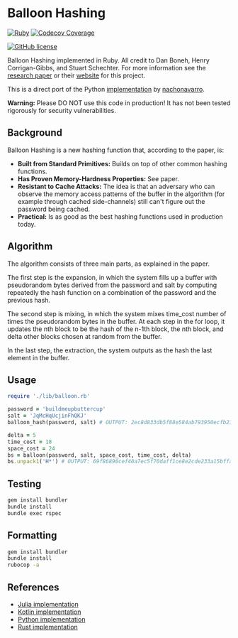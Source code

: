 # Balloon Hashing

[![Ruby](https://img.shields.io/badge/Ruby-CC342D?style=for-the-badge&logo=ruby&logoColor=white)](https://ruby-lang.org)
[![Codecov Coverage](https://img.shields.io/codecov/c/github/elliotwutingfeng/balloon-hashing?color=bright-green&logo=codecov&style=for-the-badge&token=bAIdJbJmW0)](https://codecov.io/gh/elliotwutingfeng/balloon-hashing)

[![GitHub license](https://img.shields.io/badge/LICENSE-BSD--3--CLAUSE-GREEN?style=for-the-badge)](LICENSE)

Balloon Hashing implemented in Ruby. All credit to Dan Boneh, Henry Corrigan-Gibbs, and Stuart Schechter. For more information see
the [research paper](https://eprint.iacr.org/2016/027.pdf) or their [website](https://crypto.stanford.edu/balloon/) for this project.

This is a direct port of the Python [implementation](https://github.com/nachonavarro/balloon-hashing) by [nachonavarro](https://github.com/nachonavarro).

**Warning:** Please DO NOT use this code in production! It has not been tested rigorously for security vulnerabilities.

## Background

Balloon Hashing is a new hashing function that, according to the paper, is:

* **Built from Standard Primitives:** Builds on top of other common hashing functions.
* **Has Proven Memory-Hardness Properties:** See paper.
* **Resistant to Cache Attacks:** The idea is that an adversary who can observe the memory access patterns of the buffer in the algorithm (for example through cached side-channels) still can't figure out the password being cached.
* **Practical:** Is as good as the best hashing functions used in production today.

## Algorithm

The algorithm consists of three main parts, as explained in the paper.

The first step is the expansion, in which the system fills up a buffer with pseudorandom bytes derived from the password and salt by computing repeatedly the hash function on a combination
of the password and the previous hash.

The second step is mixing, in which the system mixes time_cost number of times the pseudorandom
bytes in the buffer. At each step in the for loop, it updates the nth block to be the hash of the n-1th block, the nth block,
and delta other blocks chosen at random from the buffer.

In the last step, the extraction, the system outputs as the hash the last element in the buffer.

## Usage

```ruby
require './lib/balloon.rb'

password = 'buildmeupbuttercup'
salt = 'JqMcHqUcjinFhQKJ'
balloon_hash(password, salt) # OUTPUT: 2ec8d833db5f88e584ab793950ecfb21657a3816edea8d9e73ea23c13ba2b740

delta = 5
time_cost = 18
space_cost = 24
bs = balloon(password, salt, space_cost, time_cost, delta)
bs.unpack1('H*') # OUTPUT: 69f86890cef40a7ec5f70daff1ce8e2cde233a15bffa785e7efdb5143af51bfb
```

## Testing

```bash
gem install bundler
bundle install
bundle exec rspec
```

## Formatting

```bash
gem install bundler
bundle install
rubocop -a
```

## References

* [Julia implementation](https://github.com/elliotwutingfeng/BalloonHashing.jl)
* [Kotlin implementation](https://github.com/elliotwutingfeng/balloon-hashing-kotlin)
* [Python implementation](https://github.com/nachonavarro/balloon-hashing)
* [Rust implementation](https://crates.io/crates/balloon-hash)
